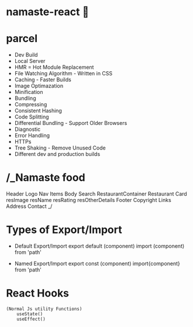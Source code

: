 # namaste-react 🧨

# parcel

- Dev Build
- Local Server
- HMR = Hot Module Replacement
- File Watching Algorithm - Written in CSS
- Caching - Faster Builds
- Image Optimazation
- Minification
- Bundling
- Compressing
- Consistent Hashing
- Code Splitting
- Differential Bundling - Support Older Browsers
- Diagnostic
- Error Handling
- HTTPs
- Tree Shaking - Remove Unused Code
- Different dev and production builds

# /\_Namaste food

Header
Logo
Nav Items
Body
Search
RestaurantContainer
Restaurant Card
resImage
resName
resRating
resOtherDetails
Footer
Copyright
Links
Address
Contact
\_/

# Types of Export/Import

- Default Export/Import
  export default (component)
  import (component) from 'path'

- Named Export/Import
  export const (component)
  import{component} from 'path'

# React Hooks

    (Normal Js utility Functions)
        useState()
        useEffect()
